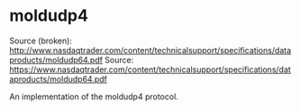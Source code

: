 # moldudp4
Source (broken): http://www.nasdaqtrader.com/content/technicalsupport/specifications/dataproducts/moldudp64.pdf
Source: https://www.nasdaqtrader.com/content/technicalsupport/specifications/dataproducts/moldudp64.pdf

An implementation of the moldudp4 protocol.

